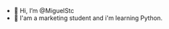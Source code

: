 - 👋 Hi, I’m @MiguelStc
- 👀 I'am a marketing student and i'm learning Python.

<!---
MiguelStc/MiguelStc is a ✨ special ✨ repository because its `README.md` (this file) appears on your GitHub profile.
You can click the Preview link to take a look at your changes.
--->
